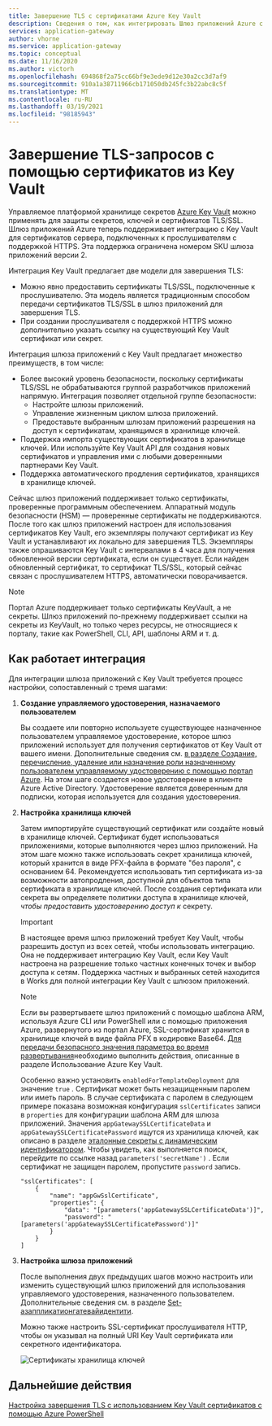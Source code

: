 ```yaml
---
title: Завершение TLS с сертификатами Azure Key Vault
description: Сведения о том, как интегрировать Шлюз приложений Azure с Key Vault для хранения сертификатов сервера, подключенных к прослушивателям с поддержкой HTTPS.
services: application-gateway
author: vhorne
ms.service: application-gateway
ms.topic: conceptual
ms.date: 11/16/2020
ms.author: victorh
ms.openlocfilehash: 694868f2a75cc66bf9e3ede9d12e30a2cc3d7af9
ms.sourcegitcommit: 910a1a38711966cb171050db245fc3b22abc8c5f
ms.translationtype: MT
ms.contentlocale: ru-RU
ms.lasthandoff: 03/19/2021
ms.locfileid: "98185943"
---
```

# <a name="tls-termination-with-key-vault-certificates"></a>Завершение TLS-запросов с помощью сертификатов из Key Vault

Управляемое платформой хранилище секретов [Azure Key Vault](../key-vault/general/overview.md) можно применять для защиты секретов, ключей и сертификатов TLS/SSL. Шлюз приложений Azure теперь поддерживает интеграцию с Key Vault для сертификатов сервера, подключенных к прослушивателям с поддержкой HTTPS. Эта поддержка ограничена номером SKU шлюза приложений версии 2.

Интеграция Key Vault предлагает две модели для завершения TLS:

- Можно явно предоставить сертификаты TLS/SSL, подключенные к прослушивателю. Эта модель является традиционным способом передачи сертификатов TLS/SSL в шлюз приложений для завершения TLS.
- При создании прослушивателя с поддержкой HTTPS можно дополнительно указать ссылку на существующий Key Vault сертификат или секрет.

Интеграция шлюза приложений с Key Vault предлагает множество преимуществ, в том числе:

- Более высокий уровень безопасности, поскольку сертификаты TLS/SSL не обрабатываются группой разработчиков приложений напрямую. Интеграция позволяет отдельной группе безопасности:
  * Настройте шлюзы приложений.
  * Управление жизненным циклом шлюза приложений.
  * Предоставьте выбранным шлюзам приложений разрешения на доступ к сертификатам, хранящимся в хранилище ключей.
- Поддержка импорта существующих сертификатов в хранилище ключей. Или используйте Key Vault API для создания новых сертификатов и управления ими с любыми доверенными партнерами Key Vault.
- Поддержка автоматического продления сертификатов, хранящихся в хранилище ключей.

Сейчас шлюз приложений поддерживает только сертификаты, проверенные программным обеспечением. Аппаратный модуль безопасности (HSM) — проверенные сертификаты не поддерживаются. После того как шлюз приложений настроен для использования сертификатов Key Vault, его экземпляры получают сертификат из Key Vault и устанавливают их локально для завершения TLS. Экземпляры также опрашиваются Key Vault с интервалами в 4 часа для получения обновленной версии сертификата, если он существует. Если найден обновленный сертификат, то сертификат TLS/SSL, который сейчас связан с прослушивателем HTTPS, автоматически поворачивается.

> [!NOTE]
> Портал Azure поддерживает только сертификаты KeyVault, а не секреты. Шлюз приложений по-прежнему поддерживает ссылки на секреты из KeyVault, но только через ресурсы, не относящиеся к порталу, такие как PowerShell, CLI, API, шаблоны ARM и т. д. 

## <a name="how-integration-works"></a>Как работает интеграция

Для интеграции шлюза приложений с Key Vault требуется процесс настройки, сопоставленный с тремя шагами:

1. **Создание управляемого удостоверения, назначаемого пользователем**

   Вы создаете или повторно используете существующее назначенное пользователем управляемое удостоверение, которое шлюз приложений использует для получения сертификатов от Key Vault от вашего имени. Дополнительные сведения см. [в разделе Создание, перечисление, удаление или назначение роли назначенному пользователем управляемому удостоверению с помощью портал Azure](../active-directory/managed-identities-azure-resources/how-to-manage-ua-identity-portal.md). На этом шаге создается новое удостоверение в клиенте Azure Active Directory. Удостоверение является доверенным для подписки, которая используется для создания удостоверения.

1. **Настройка хранилища ключей**

   Затем импортируйте существующий сертификат или создайте новый в хранилище ключей. Сертификат будет использоваться приложениями, которые выполняются через шлюз приложений. На этом шаге можно также использовать секрет хранилища ключей, который хранится в виде PFX-файла в формате "без пароля", с основанием 64. Рекомендуется использовать тип сертификата из-за возможности автопродления, доступной для объектов типа сертификата в хранилище ключей. После создания сертификата или секрета вы определяете политики доступа в хранилище ключей, *чтобы предоставить удостоверению доступ к* секрету.
   
   > [!IMPORTANT]
   > В настоящее время шлюз приложений требует Key Vault, чтобы разрешить доступ из всех сетей, чтобы использовать интеграцию. Она не поддерживает интеграцию Key Vault, если Key Vault настроена на разрешение только частных конечных точек и выбор доступа к сетям. Поддержка частных и выбранных сетей находится в Works для полной интеграции Key Vault с шлюзом приложений. 

   > [!NOTE]
   > Если вы развертываете шлюз приложений с помощью шаблона ARM, используя Azure CLI или PowerShell или с помощью приложения Azure, развернутого из портал Azure, SSL-сертификат хранится в хранилище ключей в виде файла PFX в кодировке Base64. [Для передачи безопасного значения параметра во время развертывания](../azure-resource-manager/templates/key-vault-parameter.md)необходимо выполнить действия, описанные в разделе Использование Azure Key Vault. 
   >
   > Особенно важно установить `enabledForTemplateDeployment` для значение `true` . Сертификат может быть незащищенным паролем или иметь пароль. В случае сертификата с паролем в следующем примере показана возможная конфигурация `sslCertificates` записи в `properties` для конфигурации шаблона ARM для шлюза приложений. Значения `appGatewaySSLCertificateData` и `appGatewaySSLCertificatePassword` ищутся из хранилища ключей, как описано в разделе [эталонные секреты с динамическим идентификатором](../azure-resource-manager/templates/key-vault-parameter.md#reference-secrets-with-dynamic-id). Чтобы увидеть, как выполняется поиск, перейдите по ссылке назад `parameters('secretName')` . Если сертификат не защищен паролем, пропустите `password` запись.
   >   
   > ```
   > "sslCertificates": [
   >     {
   >         "name": "appGwSslCertificate",
   >         "properties": {
   >             "data": "[parameters('appGatewaySSLCertificateData')]",
   >             "password": "[parameters('appGatewaySSLCertificatePassword')]"
   >         }
   >     }
   > ]
   > ```

1. **Настройка шлюза приложений**

   После выполнения двух предыдущих шагов можно настроить или изменить существующий шлюз приложений для использования управляемого удостоверения, назначенного пользователем. Дополнительные сведения см. в разделе [Set-азаппликатионгатевайидентити](/powershell/module/az.network/set-azapplicationgatewayidentity).

   Можно также настроить SSL-сертификат прослушивателя HTTP, чтобы он указывал на полный URI Key Vault сертификата или секретного идентификатора.

   ![Сертификаты хранилища ключей](media/key-vault-certs/ag-kv.png)

## <a name="next-steps"></a>Дальнейшие действия

[Настройка завершения TLS с использованием Key Vault сертификатов с помощью Azure PowerShell](configure-keyvault-ps.md)
